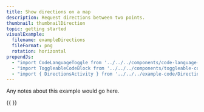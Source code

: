 ```yaml
---
title: Show directions on a map
description: Request directions between two points.
thumbnail: thumbnailDirection
topic: getting started
visualExample:
  filename: exampleDirections
  fileFormat: png
  rotation: horizontal
prependJs:
  - "import CodeLanguageToggle from '../../../components/code-language-toggle'"
  - "import ToggleableCodeBlock from '../../../components/toggleable-code-block'"
  - "import { DirectionsActivity } from '../../../example-code/DirectionsActivity.js'"
---
```


Any notes about this example would go here. 

{{
  <CodeLanguageToggle />
  <ToggleableCodeBlock 
    codeSnippet={DirectionsActivity}
  />
}}
